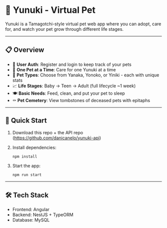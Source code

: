 # 🐾 Yunuki - Virtual Pet

Yunuki is a Tamagotchi-style virtual pet web app where you can adopt, care for, and watch your pet grow through different life stages.

---

## 📋 Overview

- 🔐 **User Auth**: Register and login to keep track of your pets
- 🎯 **One Pet at a Time**: Care for one Yunuki at a time
- 🐣 **Pet Types**: Choose from Yanaka, Yonoko, or Yiniki - each with unique stats
- 📈 **Life Stages**: Baby → Teen → Adult (full lifecycle ~1 week)
- 🍽️ **Basic Needs**: Feed, clean, and put your pet to sleep
- ⚰️ **Pet Cemetery**: View tombstones of deceased pets with epitaphs

---

## 🚀 Quick Start

1.  Download this repo + the API repo (https://github.com/danicanelo/yunuki-api)
2.  Install dependencies:

    `npm install`

3.  Start the app:

    `npm run start`

---

## 🛠️ Tech Stack

- Frontend: Angular
- Backend: NestJS + TypeORM
- Database: MySQL
